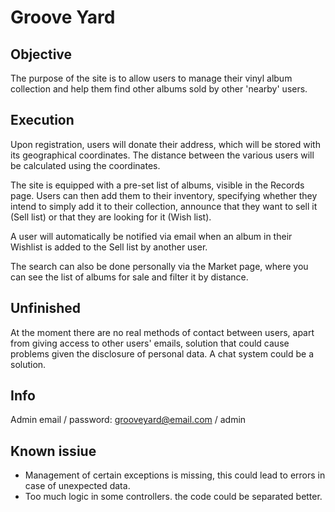 # Groove Yard

## Objective

The purpose of the site is to allow users to manage their vinyl album collection and help them find other albums sold by other 'nearby' users.

## Execution

Upon registration, users will donate their address, which will be stored with its geographical coordinates. The distance between the various users will be calculated using the coordinates.

The site is equipped with a pre-set list of albums, visible in the Records page. Users can then add them to their inventory, specifying whether they intend to simply add it to their collection, announce that they want to sell it (Sell list) or that they are looking for it (Wish list).

A user will automatically be notified via email when an album in their Wishlist is added to the Sell list by another user.

The search can also be done personally via the Market page, where you can see the list of albums for sale and filter it by distance.

## Unfinished

At the moment there are no real methods of contact between users, apart from giving access to other users' emails, solution that could cause problems given the disclosure of personal data. A chat system could be a solution.

## Info

Admin email / password: grooveyard@email.com / admin

## Known issiue

- Management of certain exceptions is missing, this could lead to errors in case of unexpected data.
- Too much logic in some controllers. the code could be separated better.
